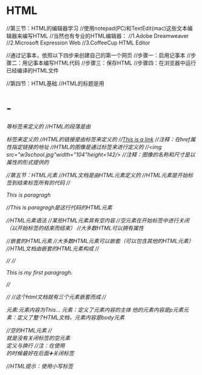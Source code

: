 # HTML
//第三节：HTML的编辑器学习
  //使用notepad(PC)和TextEdit(mac)这些文本编辑器来编写HTML
  //当然也有专业的HTML编辑器：
  //1.Adobe Dreamweaver
  //2.Microsoft Expression Web
  //3.CoffeeCup HTML Editor

  //通过记事本，依照以下四步来创建自己的第一个网页
  //步骤一：启用记事本
  //步骤二：用记事本编写HTML代码
  //步骤三：保存HTML
  //步骤四：在浏览器中运行已经编译的HTML文件


//第四节：HTML基础
  //HTML的标题是用<h1>-<h6>等标签来定义的
  //HTML的段落是由<p>标签来定义的
  //HTML的链接是由<a>标签来定义的
  //<a href="http://www.w3school.com.cn">This is a link</a>
  //注释：在href属性指定链接的地址
  //HTML的图像是通过<img>标签来进行定义的
  //<img src="w3school.jpg"width="104"height=142/>
  //注释：图像的名称和尺寸是以属性的形式提供的
  
  
//第五节：HTML元素
  //HTML文档是由HTML元素定义的
  //HTML元素是开始标签到结束标签所有的代码
  //<p>This is paragragh</p>//This is paragragh是这行代码的HTML元素
  
  //HTML元素语法
    //某些HTML元素具有空内容
    //空元素在开始标签中进行关闭（以开始标签的结束而结束）
    //大多数HTML可以拥有属性
  
  //嵌套的HTML元素
    //大多数HTML元素可以嵌套（可以包含其他的HTML元素）
    //HTML文档由嵌套的HTML元素构成
  //<html>
  
  //<body>
  //<p>This is my first paragragh.</p>
  //</body>
    
  //</html>
    //这个html文档就有三个元素嵌套而成
    //<p>元素:元素内容为This... <body>元素：定义了元素内容的主体 他的元素内容是p元素<html>元素：定义了整个HTML文档，元素内容是body元素
  
  //空的HTML元素
  //<br>就是没有关闭标签的空元素 <br>定义与换行
  //注：在使用<br>的时候最好在后面➕关闭标签</br>
  
  //HTML提示：使用小写标签
  
  
  
  
  
  
